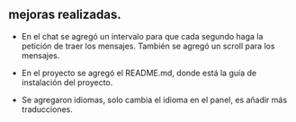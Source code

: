 ## mejoras realizadas.

- En el chat se agregó un intervalo para que cada segundo haga la petición de traer los mensajes. También se agregó un scroll para los mensajes.

- En el proyecto se agregó el README.md, donde está la guía de instalación del proyecto.

- Se agregaron idiomas, solo cambia el idioma en el panel, es añadir más traducciones.